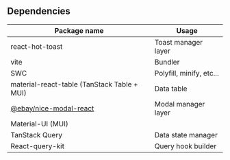 ## Dependencies

| Package name                                                       | Usage                    |
| ------------------------------------------------------------------ | ------------------------ |
| react-hot-toast                                                    | Toast manager layer      |
| vite                                                               | Bundler                  |
| SWC                                                                | Polyfill, minify, etc... |
| material-react-table (TanStack Table + MUI)                        | Data table               |
| [@ebay/nice-modal-react](https://github.com/ebay/nice-modal-react) | Modal manager layer      |
| Material-UI (MUI)                                                  |                          |
| TanStack Query                                                     | Data state manager       |
| React-query-kit                                                    | Query hook builder       |
